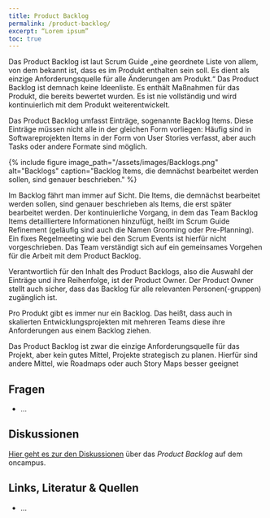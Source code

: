 ```yaml
---
title: Product Backlog
permalink: /product-backlog/
excerpt: “Lorem ipsum”
toc: true
---
```


Das Product Backlog ist laut Scrum Guide „eine geordnete Liste von allem, von dem bekannt ist, dass es im Produkt enthalten sein soll. Es dient als einzige Anforderungsquelle für alle Änderungen am Produkt.“ Das Product Backlog ist demnach keine Ideenliste. Es enthält Maßnahmen für das Produkt, die bereits bewertet wurden. Es ist nie vollständig und wird kontinuierlich mit dem Produkt weiterentwickelt. 

Das Product Backlog umfasst Einträge, sogenannte Backlog Items. Diese Einträge müssen nicht alle in der gleichen Form vorliegen: Häufig sind in Softwareprojekten Items in der Form von User Stories verfasst, aber auch Tasks oder andere Formate sind möglich.

{% include figure image_path="/assets/images/Backlogs.png" alt="Backlogs" caption="Backlog Items, die demnächst bearbeitet werden sollen, sind genauer beschrieben." %}

Im Backlog fährt man immer auf Sicht. Die Items, die demnächst bearbeitet werden sollen, sind genauer beschrieben als Items, die erst später bearbeitet werden. Der kontinuierliche Vorgang, in dem das Team Backlog Items detailliertere Informationen hinzufügt, heißt im Scrum Guide Refinement (geläufig sind auch die Namen Grooming oder Pre-Planning). Ein fixes Regelmeeting wie bei den Scrum Events ist hierfür nicht vorgeschrieben. Das Team verständigt sich auf ein gemeinsames Vorgehen für die Arbeit mit dem Product Backlog. 
 
Verantwortlich für den Inhalt des Product Backlogs, also die Auswahl der Einträge und ihre Reihenfolge, ist der Product Owner. Der Product Owner stellt auch sicher, dass das Backlog für alle relevanten Personen(-gruppen) zugänglich ist. 

Pro Produkt gibt es immer nur ein Backlog. Das heißt, dass auch in skalierten Entwicklungsprojekten mit mehreren Teams diese ihre Anforderungen aus einem Backlog ziehen.

Das Product Backlog ist zwar die einzige Anforderungsquelle für das Projekt, aber kein gutes Mittel, Projekte strategisch zu planen. Hierfür sind andere Mittel, wie Roadmaps oder auch Story Maps besser geeignet

## Fragen

* …

## Diskussionen

[Hier geht es zur den Diskussionen][1] über das *Product Backlog* auf dem oncampus.

## Links, Literatur & Quellen

* …

[1]:	https://www.oncampus.de/course/weiterbildung/moocs/apomooc/section-2/47433-handbuch-product-backlog "oncampus Forum zum Product Backlog"
